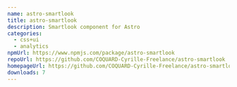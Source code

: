 ```yaml
---
name: astro-smartlook
title: astro-smartlook
description: Smartlook component for Astro
categories:
  - css+ui
  - analytics
npmUrl: https://www.npmjs.com/package/astro-smartlook
repoUrl: https://github.com/COQUARD-Cyrille-Freelance/astro-smartlook
homepageUrl: https://github.com/COQUARD-Cyrille-Freelance/astro-smartlook#readme
downloads: 7
---
```

